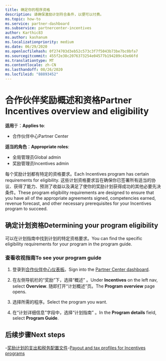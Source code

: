 ```yaml
---
title: 确定你的程序资格
description: 请确保激励计划符合条件，以便可以付费。
ms.topic: how-to
ms.service: partner-dashboard
ms.subservice: partnercenter-incentives
author: Karthic83
ms.author: kashanum
ms.localizationpriority: medium
ms.date: 06/29/2020
ms.openlocfilehash: 0f274703d3eb52c573c3f7f5043b73be7bc0bfa7
ms.sourcegitcommit: 455f2e38c2076373254e04577b194289c43e66fd
ms.translationtype: MT
ms.contentlocale: zh-CN
ms.lasthandoff: 08/26/2020
ms.locfileid: "88893452"
---
```

# <a name="partner-incentives-overview-and-eligibility"></a><span data-ttu-id="03fef-103">合作伙伴奖励概述和资格</span><span class="sxs-lookup"><span data-stu-id="03fef-103">Partner Incentives overview and eligibility</span></span> 

<span data-ttu-id="03fef-104">**适用**于：</span><span class="sxs-lookup"><span data-stu-id="03fef-104">**Applies to**:</span></span>

- <span data-ttu-id="03fef-105">合作伙伴中心</span><span class="sxs-lookup"><span data-stu-id="03fef-105">Partner Center</span></span>

<span data-ttu-id="03fef-106">**适当的角色**：</span><span class="sxs-lookup"><span data-stu-id="03fef-106">**Appropriate roles**:</span></span>

- <span data-ttu-id="03fef-107">全局管理员</span><span class="sxs-lookup"><span data-stu-id="03fef-107">Global admin</span></span>
- <span data-ttu-id="03fef-108">奖励管理员</span><span class="sxs-lookup"><span data-stu-id="03fef-108">Incentives admin</span></span>

 <span data-ttu-id="03fef-109">每个奖励计划都有特定的资格要求。</span><span class="sxs-lookup"><span data-stu-id="03fef-109">Each Incentives program has certain requirements for eligibility.</span></span> <span data-ttu-id="03fef-110">这些计划资格要求旨在确保你已签署所有适当的协议、获得了能力、预测了收益以及满足了使你的奖励计划获得成功的其他必要先决条件。</span><span class="sxs-lookup"><span data-stu-id="03fef-110">These program eligibility requirements are designed to ensure that you have all of the appropriate agreements signed, competencies earned, revenue forecast, and other necessary prerequisites for your Incentives program to succeed.</span></span>

## <a name="determining-your-program-eligibility"></a><span data-ttu-id="03fef-111">确定计划资格</span><span class="sxs-lookup"><span data-stu-id="03fef-111">Determining your program eligibility</span></span>

<span data-ttu-id="03fef-112">可以在计划指南中找到计划的特定资格要求。</span><span class="sxs-lookup"><span data-stu-id="03fef-112">You can find the specific eligibility requirements for your program in the program guide.</span></span> 

### <a name="to-see-your-program-guide"></a><span data-ttu-id="03fef-113">查看收视指南</span><span class="sxs-lookup"><span data-stu-id="03fef-113">To see your program guide</span></span>

1. <span data-ttu-id="03fef-114">登录到[合作伙伴中心仪表板](https://partner.microsoft.com/dashboard/)。</span><span class="sxs-lookup"><span data-stu-id="03fef-114">Sign into the [Partner Center dashboard](https://partner.microsoft.com/dashboard/).</span></span>

2. <span data-ttu-id="03fef-115">在左侧导航栏的“奖励”下，选择“概述” 。</span><span class="sxs-lookup"><span data-stu-id="03fef-115">Under **Incentives** on the left nav, select **Overview**.</span></span> <span data-ttu-id="03fef-116">随即打开“计划概述”页。</span><span class="sxs-lookup"><span data-stu-id="03fef-116">The **Program overview** page opens.</span></span>

3. <span data-ttu-id="03fef-117">选择所需的程序。</span><span class="sxs-lookup"><span data-stu-id="03fef-117">Select the program you want.</span></span>

4. <span data-ttu-id="03fef-118">在“计划详细信息”字段中，选择“计划指南” 。</span><span class="sxs-lookup"><span data-stu-id="03fef-118">In the **Program details** field, select **Program Guide**.</span></span>

## <a name="next-steps"></a><span data-ttu-id="03fef-119">后续步骤</span><span class="sxs-lookup"><span data-stu-id="03fef-119">Next steps</span></span>

<span data-ttu-id="03fef-120">-[奖励计划的支出和税务配置文件](incentives-create-and-manage-your-payout-and-tax-profiles.md)</span><span class="sxs-lookup"><span data-stu-id="03fef-120">-[Payout and tax profiles for Incentives programs](incentives-create-and-manage-your-payout-and-tax-profiles.md)</span></span>
